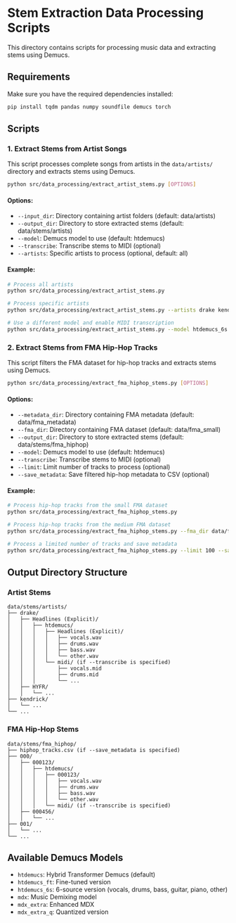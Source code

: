 # Stem Extraction Data Processing Scripts

This directory contains scripts for processing music data and extracting stems using Demucs.

## Requirements

Make sure you have the required dependencies installed:

```bash
pip install tqdm pandas numpy soundfile demucs torch
```

## Scripts

### 1. Extract Stems from Artist Songs

This script processes complete songs from artists in the `data/artists/` directory and extracts stems using Demucs.

```bash
python src/data_processing/extract_artist_stems.py [OPTIONS]
```

#### Options:
- `--input_dir`: Directory containing artist folders (default: data/artists)
- `--output_dir`: Directory to store extracted stems (default: data/stems/artists)
- `--model`: Demucs model to use (default: htdemucs)
- `--transcribe`: Transcribe stems to MIDI (optional)
- `--artists`: Specific artists to process (optional, default: all)

#### Example:
```bash
# Process all artists
python src/data_processing/extract_artist_stems.py

# Process specific artists
python src/data_processing/extract_artist_stems.py --artists drake kendrick

# Use a different model and enable MIDI transcription
python src/data_processing/extract_artist_stems.py --model htdemucs_6s --transcribe
```

### 2. Extract Stems from FMA Hip-Hop Tracks

This script filters the FMA dataset for hip-hop tracks and extracts stems using Demucs.

```bash
python src/data_processing/extract_fma_hiphop_stems.py [OPTIONS]
```

#### Options:
- `--metadata_dir`: Directory containing FMA metadata (default: data/fma_metadata)
- `--fma_dir`: Directory containing FMA dataset (default: data/fma_small)
- `--output_dir`: Directory to store extracted stems (default: data/stems/fma_hiphop)
- `--model`: Demucs model to use (default: htdemucs)
- `--transcribe`: Transcribe stems to MIDI (optional)
- `--limit`: Limit number of tracks to process (optional)
- `--save_metadata`: Save filtered hip-hop metadata to CSV (optional)

#### Example:
```bash
# Process hip-hop tracks from the small FMA dataset
python src/data_processing/extract_fma_hiphop_stems.py

# Process hip-hop tracks from the medium FMA dataset
python src/data_processing/extract_fma_hiphop_stems.py --fma_dir data/fma_medium

# Process a limited number of tracks and save metadata
python src/data_processing/extract_fma_hiphop_stems.py --limit 100 --save_metadata
```

## Output Directory Structure

### Artist Stems

```
data/stems/artists/
├── drake/
│   ├── Headlines (Explicit)/
│   │   ├── htdemucs/
│   │   │   ├── Headlines (Explicit)/
│   │   │   │   ├── vocals.wav
│   │   │   │   ├── drums.wav
│   │   │   │   ├── bass.wav
│   │   │   │   └── other.wav
│   │   │   └── midi/ (if --transcribe is specified)
│   │   │       ├── vocals.mid
│   │   │       ├── drums.mid
│   │   │       └── ...
│   ├── HYFR/
│   │   └── ...
├── kendrick/
│   └── ...
└── ...
```

### FMA Hip-Hop Stems

```
data/stems/fma_hiphop/
├── hiphop_tracks.csv (if --save_metadata is specified)
├── 000/
│   ├── 000123/
│   │   ├── htdemucs/
│   │   │   ├── 000123/
│   │   │   │   ├── vocals.wav
│   │   │   │   ├── drums.wav
│   │   │   │   ├── bass.wav
│   │   │   │   └── other.wav
│   │   │   └── midi/ (if --transcribe is specified)
│   ├── 000456/
│   │   └── ...
├── 001/
│   └── ...
└── ...
```

## Available Demucs Models

- `htdemucs`: Hybrid Transformer Demucs (default)
- `htdemucs_ft`: Fine-tuned version
- `htdemucs_6s`: 6-source version (vocals, drums, bass, guitar, piano, other)
- `mdx`: Music Demixing model
- `mdx_extra`: Enhanced MDX
- `mdx_extra_q`: Quantized version 